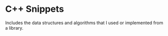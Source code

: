 # C++ Snippets
Includes the data structures and algorithms that I used or implemented from a library.
